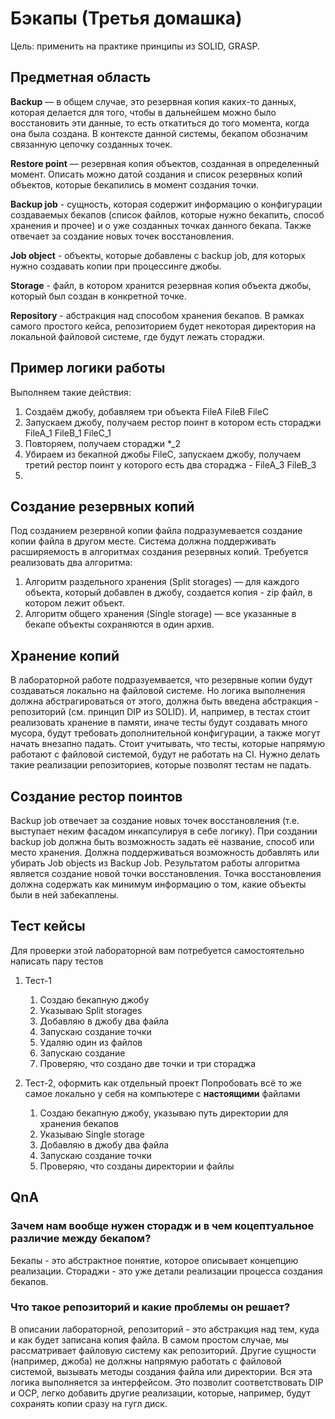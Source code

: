 # Бэкапы (Третья домашка)

Цель: применить на практике принципы из SOLID, GRASP.

## Предметная область

**Backup** — в общем случае, это резервная копия каких-то данных, которая делается для того, чтобы в дальнейшем можно было восстановить эти данные, то есть откатиться до того момента, когда она была создана. В контексте данной системы, бекапом обозначим связанную цепочку созданных точек.

**Restore point** — резервная копия объектов, созданная в определенный момент. Описать можно датой создания и список резервных копий объектов, которые бекапились в момент создания точки.

**Backup job** - сущность, которая содержит информацию о конфигурации создаваемых бекапов (список файлов, которые нужно бекапить, способ хранения и прочее) и о уже созданных точках данного бекапа. Также отвечает за создание новых точек восстановления.

**Job object** - объекты, которые добавлены с backup job, для которых нужно создавать копии при процессинге джобы.

**Storage** - файл, в котором хранится резервная копия объекта джобы, который был создан в конкретной точке.

**Repository** - абстракция над способом хранения бекапов. В рамках самого простого кейса, репозиторием будет некоторая директория на локальной файловой системе, где будут лежать стораджи.

## Пример логики работы

Выполняем такие действия:
1) Создаём джобу, добавляем три объекта FileA FileB FileC
2) Запускаем джобу, получаем рестор поинт в котором есть стораджи FileA_1 FileB_1 FileC_1
3) Повторяем, получаем стораджи *_2
4) Убираем из бекапной джобы FileC, запускаем джобу, получаем третий рестор поинт у которого есть два стораджа - FileA_3 FileB_3
5) 
## Создание резервных копий

Под созданием резервной копии файла подразумевается создание копии файла в другом месте. Система должна поддерживать расширяемость в алгоритмах создания резервных копий. Требуется реализовать два алгоритма:

1. Алгоритм раздельного хранения (Split storages) — для каждого объекта, который добавлен в джобу, создается копия - zip файл, в котором лежит объект.
2. Алгоритм общего хранения (Single storage) —  все указанные в бекапе объекты сохраняются в один архив.

## Хранение копий

В лабораторной работе подразуемвается, что резервные копии будут создаваться локально на файловой системе. Но логика выполнения должна абстрагироваться от этого, должна быть введена абстракция - репозиторий (см. принцип DIP из SOLID). И, например, в тестах стоит реализовать хранение в памяти, иначе тесты будут создавать много мусора, будут требовать дополнительной конфигурации, а также могут начать внезапно падать. Стоит учитывать, что тесты, которые напрямую работают с файловой системой, будут не работать на CI. Нужно делать такие реализации репозиториев, которые позволят тестам не падать.

## Создание рестор поинтов

Backup job отвечает за создание новых точек восстановления (т.е. выступает неким фасадом инкапсулируя в себе логику). При создании backup job должна быть возможность задать её название, способ или место хранения. Должна поддерживаться возможность добавлять или убирать Job objects из Backup Job. Результатом работы алгоритма является создание новой точки восстановления. Точка восстановления должна содержать как минимум информацию о том, какие объекты были в ней забекаплены.

## Тест кейсы

Для проверки этой лабораторной вам потребуется самостоятельно написать пару тестов

1. Тест-1
    1. Cоздаю бекапную джобу
    2. Указываю Split storages
    3. Добавляю в джобу два файла
    4. Запускаю создание точки 
    5. Удаляю один из файлов
    6. Запускаю создание
    7. Проверяю, что создано две точки и три стораджа

2. Тест-2, оформить как отдельный проект
Попробовать всё то же самое локально у себя на компьютере с **настоящими** файлами
    1. Cоздаю бекапную джобу, указываю путь директории для хранения бекапов
    2. Указываю Single storage
    3. Добавляю в джобу два файла
    4. Запускаю создание точки
    5. Проверяю, что созданы директории и файлы

## QnA

### Зачем нам вообще нужен сторадж и в чем коцептуальное различие между бекапом?

Бекапы - это абстрактное понятие, которое описывает концепцию реализации. Стораджи - это уже детали реализации процесса создания бекапов.

### Что такое репозиторий и какие проблемы он решает?

В описании лабораторной, репозиторий - это абстракция над тем, куда и как будет записана копия файла. В самом простом случае, мы рассматривает файловую систему как репозиторий. Другие сущности (например, джоба) не должны напрямую работать с файловой системой, вызывать методы создания файла или директории. Вся эта логика выполняется за интерфейсом. Это позволит соответствовать DIP и OCP, легко добавить другие реализации, которые, например, будут сохранять копии сразу на гугл диск.
